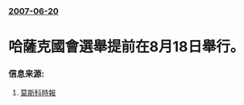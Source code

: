 ### [2007-06-20](/news/2007/06/20/index.md)

##### 
# 哈薩克國會選舉提前在8月18日舉行。




### 信息来源:

1. [莫斯科時報](http://www.themoscowtimes.com/stories/2007/06/21/018.html)
